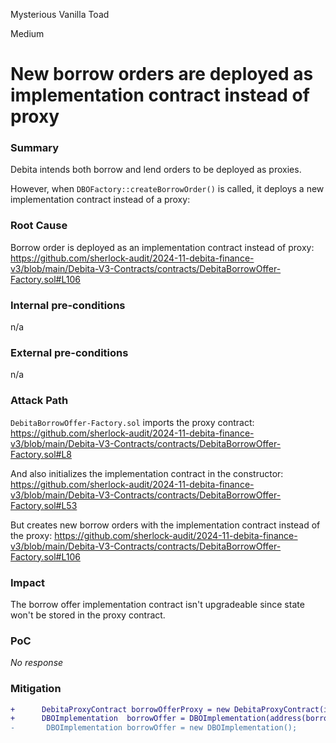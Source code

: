 Mysterious Vanilla Toad

Medium

# New borrow orders are deployed as implementation contract instead of proxy

### Summary

Debita intends both borrow and lend orders to be deployed as proxies. 

However, when `DBOFactory::createBorrowOrder()` is called, it deploys a new implementation contract instead of a proxy:

### Root Cause

Borrow order is deployed as an implementation contract instead of proxy:
https://github.com/sherlock-audit/2024-11-debita-finance-v3/blob/main/Debita-V3-Contracts/contracts/DebitaBorrowOffer-Factory.sol#L106

### Internal pre-conditions

n/a

### External pre-conditions

n/a

### Attack Path

`DebitaBorrowOffer-Factory.sol` imports the proxy contract:
https://github.com/sherlock-audit/2024-11-debita-finance-v3/blob/main/Debita-V3-Contracts/contracts/DebitaBorrowOffer-Factory.sol#L8

And also initializes the implementation contract in the constructor:
https://github.com/sherlock-audit/2024-11-debita-finance-v3/blob/main/Debita-V3-Contracts/contracts/DebitaBorrowOffer-Factory.sol#L53

But creates new borrow orders with the implementation contract instead of the proxy:
https://github.com/sherlock-audit/2024-11-debita-finance-v3/blob/main/Debita-V3-Contracts/contracts/DebitaBorrowOffer-Factory.sol#L106

### Impact

The borrow offer implementation contract isn't upgradeable since state won't be stored in the proxy contract.

### PoC

_No response_

### Mitigation

```diff
+      DebitaProxyContract borrowOfferProxy = new DebitaProxyContract(implementationContract);
+      DBOImplementation  borrowOffer = DBOImplementation(address(borrowOfferProxy));
-       DBOImplementation borrowOffer = new DBOImplementation();

```